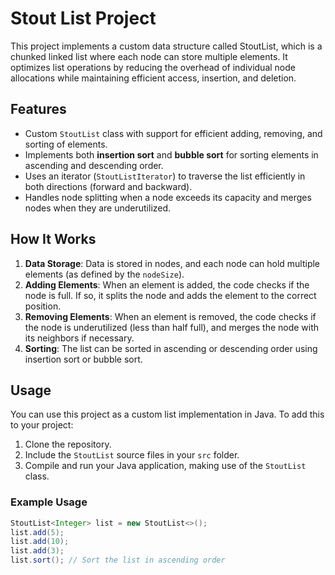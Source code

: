 # Stout List Project
This project implements a custom data structure called StoutList, which is a chunked linked list where each node can store multiple elements. It optimizes list operations by reducing the overhead of individual node allocations while maintaining efficient access, insertion, and deletion.

## Features

- Custom `StoutList` class with support for efficient adding, removing, and sorting of elements.
- Implements both **insertion sort** and **bubble sort** for sorting elements in ascending and descending order.
- Uses an iterator (`StoutListIterator`) to traverse the list efficiently in both directions (forward and backward).
- Handles node splitting when a node exceeds its capacity and merges nodes when they are underutilized.

## How It Works

1. **Data Storage**: Data is stored in nodes, and each node can hold multiple elements (as defined by the `nodeSize`).
2. **Adding Elements**: When an element is added, the code checks if the node is full. If so, it splits the node and adds the element to the correct position.
3. **Removing Elements**: When an element is removed, the code checks if the node is underutilized (less than half full), and merges the node with its neighbors if necessary.
4. **Sorting**: The list can be sorted in ascending or descending order using insertion sort or bubble sort.

## Usage

You can use this project as a custom list implementation in Java. To add this to your project:

1. Clone the repository.
2. Include the `StoutList` source files in your `src` folder.
3. Compile and run your Java application, making use of the `StoutList` class.

### Example Usage

```java
StoutList<Integer> list = new StoutList<>();
list.add(5);
list.add(10);
list.add(3);
list.sort(); // Sort the list in ascending order

